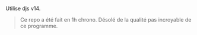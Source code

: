 Utilise djs v14.

> Ce repo a été fait en 1h chrono. Désolé de la qualité pas incroyable de ce programme.